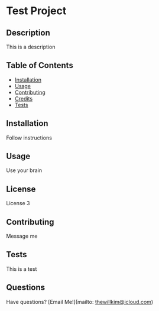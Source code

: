 # Test Project

  ## Description
  
  This is a description
  
  ## Table of Contents
  
  - [Installation](#installation)
  - [Usage](#usage)
  - [Contributing](#contributing)
  - [Credits](#credits)
  - [Tests](#tests)
  
  ## Installation
  
  Follow instructions
  
  ## Usage
  
  Use your brain
  
  ## License
  
  License 3
  
  ## Contributing
  
  Message me
  
  ## Tests
  
  This is a test
  
  ## Questions
  
  Have questions? [Email Me!](mailto: thewillkim@icloud.com)